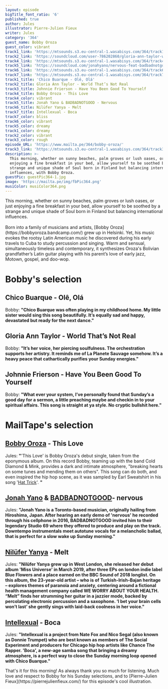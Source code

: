 ```yaml
---
layout: episode
bigTitle_font_ratio: '6'
published: true
author: Jules
illustrator: Pierre-Julien Fieux
writer: Jules
category: '364'
guest_name: Bobby Oroza
guest_color: vibrant
track1_link: 'https://mtsounds.s3.eu-central-1.wasabisys.com/364/track1.mp3'
track2_link: 'https://soundcloud.com/user-786202860/gloria-ann-taylor-world-thats-not-real'
track4_link: 'https://mtsounds.s3.eu-central-1.wasabisys.com/364/track4.mp3'
track5_link: 'https://soundcloud.com/jonahyano/nervous-feat-badbadnotgood'
track6_link: 'https://mtsounds.s3.eu-central-1.wasabisys.com/364/track6.mp3'
track7_link: 'https://mtsounds.s3.eu-central-1.wasabisys.com/364/track7.mp3'
track1_title: 'Chico Buarque - Olê, Olá'
track2_title: Gloria Ann Taylor - World That’s Not Real
track3_title: Johnnie Frierson - Have You Been Good To Yourself
track4_title: Bobby Oroza - This Love
track4_color: vibrant
track5_title: Jonah Yano & BADBADNOTGOOD - Nervous
track6_title: Nilüfer Yanya - Melt
track7_title: Intellexual - Boca
track7_color: bliss
track6_color: vibrant
track5_color: dreamy
track1_color: dreamy
track2_color: vibrant
track3_color: rough
episode_URL: 'https://www.mailta.pe/364/bobby-oroza/'
track3_link: 'https://mtsounds.s3.eu-central-1.wasabisys.com/364/track3.mp3'
description: >-
  This morning, whether on sunny beaches, palm groves or lush oases, or just
  enjoying a fine breakfast in your bed, allow yourself to be soothed by a
  strange and unique shade of Soul born in Finland but balancing international
  influences, with Bobby Oroza.
guestPic: guestPic364-1.jpg
image: 'https://mailta.pe/img/fbPic364.png'
musiColor: musiColor364.png
---
```

<p id="introduction"> This morning, whether on sunny beaches, palm groves or lush oases, or just enjoying a fine breakfast in your bed, allow yourself to be soothed by a strange and unique shade of Soul born in Finland but balancing international influences.
<br><br>
Born into a family of musicians and artists, [Bobby Oroza](https://bobbyoroza.bandcamp.com/) grew up in Helsinki. Yet, his music evokes the rootsy Latin American music he discovered during his early travels to Cuba to study percussion and singing. Warm and sensual, simultaneously timeless and contemporary, it synthesizes Oroza's Bolivian grandfather’s Latin guitar playing with his parent’s love of early jazz, Motown, gospel, and doo-wop.
</p>





# Bobby's selection



## Chico Buarque - Olê, Olá
Bobby: **"**Chico Buarque was often playing in my childhood home. My little sister would sing this song beautifully. It’s equally sad and happy, devastated but ready for the next dance.**"**

## Gloria Ann Taylor - World That’s Not Real
Bobby: **"**It’s her voice, her piercing soulfulness. The orchestration supports her artistry. It reminds me of La Planete Sauvage somehow. It’s a heavy peace that cathartically purifies your Sunday energies.**"**

## Johnnie Frierson - Have You Been Good To Yourself
Bobby: **"**What ever your system, I’ve personally found that Sunday’s a good day for a sermon, a little preaching maybe and checkin in to your spiritual affairs. This song is straight at ya style. No cryptic bullshit here.**"**


# MailTape's selection

## [Bobby Oroza](https://bobbyoroza.bandcamp.com/) - This Love
Jules: **"**'This Love' is Bobby Oroza's debut single, taken from the eponymous album. On this record Bobby, teaming up with the band Cold Diamond & Mink, provides a dark and intimate atmosphere, "breaking hearts on some tunes and mending them on others". This song can do both, and even inspired the hip hop scene, as it was sampled by Earl Sweatshirt in his song '[Hat Trick](https://www.youtube.com/watch?v=I_bqOK56lu8)'.  **"**

## [Jonah Yano](https://soundcloud.com/jonahyano) & [BADBADNOTGOOD](https://badbadnotgoodil.bandcamp.com/)- nervous
Jules: **"**Jonah Yano is a Toronto-based musician, originally hailing from Hiroshima, Japan. After hearing an early demo of 'nervous' he recorded through his cellphone in 2016, BADBADNOTGOOD invited him to their legendary Studio 69 where they offered to produce and play on the track. Downtempo instrumentals meet autotune vocals for a melancholic ballad, that is perfect for a slow wake up Sunday morning.**"**

## [Nilüfer Yanya](https://niluferyanya.bandcamp.com/) - Melt
Jules: **"**Nilüfer Yanya grew up in West London, she released her debut album 'Miss Universe' in March 2019, after three EPs on london indie label Blue Flowers and a place earned on the BBC Sound of 2018 longlist. On this album, the 23-year-old artist – who is of Turkish-Irish-Bajan heritage – explores themes of paranoia and anxiety, centering around a fictional health management company called WE WORRY ABOUT YOUR HEALTH. “Melt” finds her strumming her guitar in a jazzier mode, backed by percolating electronic percussion and a saxophone. ‘I bet your brain cells won’t last’ she gently sings with laid-back coolness in her voice.**"**

## [Intellexual](https://soundcloud.com/intellexual) - Boca
Jules: **"**Intellexual is a project from Nate Fox and Nico Segal (also known as Donnie Trumpet) who are best known as members of The Social Experiment and producers for Chicago hip hop artists like Chance The Rapper. 'Boca', a new-age samba song that bringing a dreamy atmosphere, is a perfect way to close the Sunday morning loop opened with Chico Buarque.**"**



<p id="outroduction">That's it for this morning! As always thank you so much for listening. Much love and respect to Bobby for his Sunday selections, and to [Pierre-Julien Fieux](https://pierrejulienfieux.com/) for this episode's cool illustration. </p>
